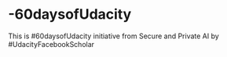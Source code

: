 # -60daysofUdacity
This is #60daysofUdacity initiative from Secure and Private AI by #UdacityFacebookScholar

